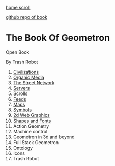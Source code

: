 [home scroll](scrolls/home)

[github repo of book](https://github.com/LafeLabs/bookofgeometron)


# The Book Of Geometron

Open Book 

By Trash Robot


 1. [Civilizations](scrolls/civilizations.md)
 2. [Organic Media](scrolls/organicmedia.md)
 3. [The Street Network](scrolls/streetnetwork.md)
 4. [Servers](scrolls/servers.md)
 5. [Scrolls](scrolls/scrolls.md)
 6. [Feeds](scrolls/feeds.md)
 7. [Maps](scrolls/maps.md)
 8. [Symbols](scrolls/symbols.md)
 9. [2d Web Graphics](scrolls/web2d.md)
 10. [Shapes and Fonts](scrolls/shapes.md)
 11. Action Geometry
 12. Machine control
 13. Geometron in 3d and beyond
 14. Full Stack Geometron
 15. Ontology
 16. Icons
 17. Trash Robot